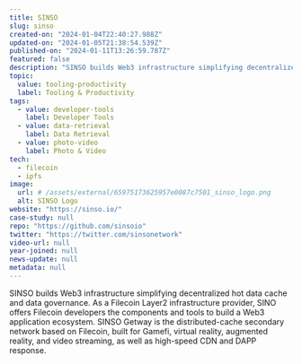 ```yaml
---
title: SINSO
slug: sinso
created-on: "2024-01-04T22:40:27.988Z"
updated-on: "2024-01-05T21:38:54.539Z"
published-on: "2024-01-11T13:26:59.787Z"
featured: false
description: "SINSO builds Web3 infrastructure simplifying decentralized hot data cache and data governance."
topic:
  value: tooling-productivity
  label: Tooling & Productivity
tags:
  - value: developer-tools
    label: Developer Tools
  - value: data-retrieval
    label: Data Retrieval
  - value: photo-video
    label: Photo & Video
tech:
  - filecoin
  - ipfs
image:
  url: # /assets/external/65975173625957e0087c7501_sinso_logo.png
  alt: SINSO Logo
website: "https://sinso.io/"
case-study: null
repo: "https://github.com/sinsoio"
twitter: "https://twitter.com/sinsonetwork"
video-url: null
year-joined: null
news-update: null
metadata: null
---
```


SINSO builds Web3 infrastructure simplifying decentralized hot data cache and data governance. As a Filecoin Layer2 infrastructure provider, SINO offers Filecoin developers the components and tools to build a Web3 application ecosystem. SINSO Getway is the distributed-cache secondary network based on Filecoin, built for Gamefi, virtual reality, augmented reality, and video streaming, as well as high-speed CDN and DAPP response.
